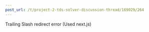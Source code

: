 ```yaml
---
post_url: /t/project-2-tds-solver-discussion-thread/169029/264
---
```

Trailing Slash redirect error (Used next.js)
